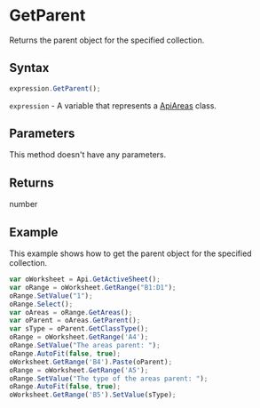 # GetParent

Returns the parent object for the specified collection.

## Syntax

```javascript
expression.GetParent();
```

`expression` - A variable that represents a [ApiAreas](../ApiAreas.md) class.

## Parameters

This method doesn't have any parameters.

## Returns

number

## Example

This example shows how to get the parent object for the specified collection.

```javascript editor-xlsx
var oWorksheet = Api.GetActiveSheet();
var oRange = oWorksheet.GetRange("B1:D1");
oRange.SetValue("1");
oRange.Select();
var oAreas = oRange.GetAreas();
var oParent = oAreas.GetParent();
var sType = oParent.GetClassType();
oRange = oWorksheet.GetRange('A4');
oRange.SetValue("The areas parent: ");
oRange.AutoFit(false, true);
oWorksheet.GetRange('B4').Paste(oParent);
oRange = oWorksheet.GetRange('A5');
oRange.SetValue("The type of the areas parent: ");
oRange.AutoFit(false, true);
oWorksheet.GetRange('B5').SetValue(sType);
```
